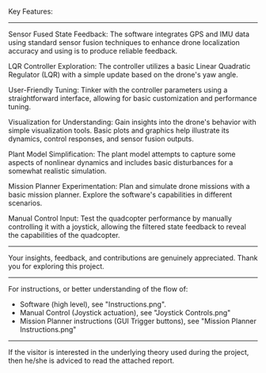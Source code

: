 Key Features:

---------------------------------------------------------------------------------------------------------------------------------------------------
Sensor Fused State Feedback: The software integrates GPS and IMU data using standard sensor fusion techniques to enhance drone localization accuracy and using is to produce reliable feedback.

LQR Controller Exploration: The controller utilizes a basic Linear Quadratic Regulator (LQR) with a simple update based on the drone's yaw angle.

User-Friendly Tuning: Tinker with the controller parameters using a straightforward interface, allowing for basic customization and performance tuning.

Visualization for Understanding: Gain insights into the drone's behavior with simple visualization tools. Basic plots and graphics help illustrate its dynamics, control responses, and sensor fusion outputs.

Plant Model Simplification: The plant model attempts to capture some aspects of nonlinear dynamics and includes basic disturbances for a somewhat realistic simulation.

Mission Planner Experimentation: Plan and simulate drone missions with a basic mission planner. Explore the software's capabilities in different scenarios.

Manual Control Input: Test the quadcopter performance by manually controlling it with a joystick, allowing the filtered state feedback to reveal the capabilities of the quadcopter.

---------------------------------------------------------------------------------------------------------------------------------------------------

Your insights, feedback, and contributions are genuinely appreciated. Thank you for exploring this project.

---------------------------------------------------------------------------------------------------------------------------------------------------

For instructions, or better understanding of the flow of:
  * Software (high level), see "Instructions.png".
  * Manual Control (Joystick actuation), see "Joystick Controls.png"
  * Mission Planner instructions (GUI Trigger buttons), see "Mission Planner Instructions.png"

---------------------------------------------------------------------------------------------------------------------------------------------------

If the visitor is interested in the underlying theory used during the project, then he/she is adviced to read the attached report.
